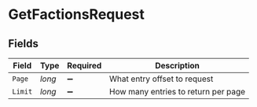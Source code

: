 # GetFactionsRequest


## Fields

| Field                               | Type                                | Required                            | Description                         |
| ----------------------------------- | ----------------------------------- | ----------------------------------- | ----------------------------------- |
| `Page`                              | *long*                              | :heavy_minus_sign:                  | What entry offset to request        |
| `Limit`                             | *long*                              | :heavy_minus_sign:                  | How many entries to return per page |